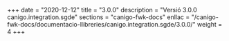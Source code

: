 +++
date        = "2020-12-12"
title       = "3.0.0"
description = "Versió 3.0.0 canigo.integration.sgde"
sections    = "canigo-fwk-docs"
enllac		= "/canigo-fwk-docs/documentacio-llibreries/canigo.integration.sgde/3.0.0/"
weight		= 4
+++
